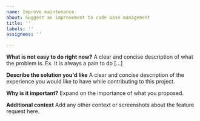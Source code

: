 ```yaml
---
name: Improve maintenance
about: Suggest an improvement to code base management
title: ''
labels: ''
assignees: ''

---
```


**What is not easy to do right now?**
A clear and concise description of what the problem is. Ex. It is always a pain to do [...]

**Describe the solution you'd like**
A clear and concise description of the experience you would like to have while contributing to this project.

**Why is it important?**
Expand on the importance of what you proposed.

**Additional context**
Add any other context or screenshots about the feature request here.
